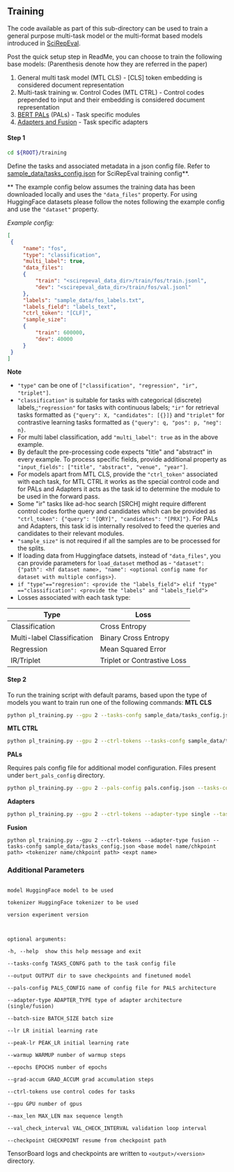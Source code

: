 ## Training
The code available as part of this sub-directory can be used to train a general purpose multi-task model or the multi-format based models introduced in [SciRepEval](https://openreview.net/pdf?id=zfiYcbeQkH).

Post the quick setup step in ReadMe, you can choose to train the following base models:
(Parenthesis denote how they are referred in the paper)
 1. General multi task model (MTL CLS) - \[CLS\] token embedding is considered document representation
 2. Multi-task training w. Control Codes (MTL CTRL) - Control codes prepended to input and their embedding is considered document representation
 3. [BERT PALs](https://github.com/AsaCooperStickland/Bert-n-Pals) (PALs) - Task specific modules
 4. [Adapters and Fusion](https://github.com/adapter-hub/adapter-transformers) - Task specific adapters

#### Step 1
```bash
cd ${ROOT}/training
```

Define the tasks and associated metadata in a json config file. Refer to [sample_data/tasks_config.json](https://github.com/allenai/scirepeval/blob/main/training/sample_data/tasks_config.json) for SciRepEval training config**.

** The example config below assumes the training data has been downloaded locally and uses the `"data_files"` property. For using HuggingFace datasets please follow the notes following the example config and use the `"dataset"` property.

*Example config:*
```json
[
 {
     "name": "fos",
     "type": "classification",
     "multi_label": true,
     "data_files":
     {
         "train": "<scirepeval_data_dir>/train/fos/train.jsonl",
         "dev": "<scirepeval_data_dir>/train/fos/val.jsonl"
     },
     "labels": "sample_data/fos_labels.txt",
     "labels_field": "labels_text",
     "ctrl_token": "[CLF]",
     "sample_size":
     {
         "train": 600000,
         "dev": 40000
     }
 }
]

```
**Note**

 - `"type"` can be one of `["classification", "regression", "ir", "triplet"]`.
 - `"classification"` is suitable for tasks with categorical (discrete) labels,;`"regression"` for tasks with continuous labels; `"ir"` for retrieval tasks formatted as `{"query": X, "candidates": [{}]}` and `"triplet"` for contrastive learning tasks formatted as `{"query": q, "pos": p, "neg": n}`.
 - For multi label classification, add  `"multi_label": true` as in the above example.
 - By default the pre-processing code expects "title" and "abstract" in every example. To process specific fields, provide  additional property as `"input_fields": ["title", "abstract", "venue", "year"]`.
 - For models apart from MTL CLS, provide the `"ctrl_token"` associated with each task, for MTL CTRL it works as the special control code and for PALs and Adapters it acts as the task id to determine the module to be used in the forward pass.
 - Some "ir" tasks like ad-hoc search \[SRCH\] might require different control codes forthe query and candidates which can be provided as `"ctrl_token": {"query": "[QRY]", "candidates": "[PRX]"}`. For PALs and Adapters, this task id is internally resolved to feed the queries and candidates to their relevant modules.
 - `"sample_size"` is not required if all the samples are to be processed for the splits.
 - If loading data from Huggingface datsets, instead of `"data_files"`, you can provide parameters for `load_dataset` method as - `"dataset": {"path": <hf dataset name>, "name": <optional config name for dataset with multiple configs>}`.
 - ``if "type"=="regresion": <provide the "labels_field"> elif "type" =="classification": <provide the "labels" and "labels_field"> ``
 - Losses associated with each task type:
 
|Type|Loss |
|--|--|
| Classification |Cross Entropy |
|Multi-label Classification|Binary Cross Entropy|
|Regression|Mean Squared Error|
|IR/Triplet|Triplet or Contrastive Loss|


#### Step 2
To run the training script with default params, based upon the type of models you want to train run one of the following commands:
**MTL CLS**
```bash
python pl_training.py --gpu 2 --tasks-confg sample_data/tasks_config.json <base model name/chkpoint path> <tokenizer name/chkpoint path> <expt name>
```

**MTL CTRL**
```bash
python pl_training.py --gpu 2 --ctrl-tokens --tasks-confg sample_data/tasks_config.json <base model name/chkpoint path> <tokenizer name/chkpoint path> <expt name>
```

**PALs**

Requires pals config file for additional model configuration. Files present under `bert_pals_config` directory.
```bash
python pl_training.py --gpu 2 --pals-config pals.config.json --tasks-confg sample_data/tasks_config.json <base model name/chkpoint path> <tokenizer name/chkpoint path> <expt name>
```
**Adapters**
```bash
python pl_training.py --gpu 2 --ctrl-tokens --adapter-type single --tasks-confg sample_data/tasks_config.json <base model name/chkpoint path> <tokenizer name/chkpoint path> <expt name>
```
**Fusion**

    python pl_training.py --gpu 2 --ctrl-tokens --adapter-type fusion --tasks-confg sample_data/tasks_config.json <base model name/chkpoint path> <tokenizer name/chkpoint path> <expt name>

### Additional Parameters

```positional arguments:

model HuggingFace model to be used

tokenizer HuggingFace tokenizer to be used

version experiment version

  

optional arguments:

-h, --help  show this help message and exit

--tasks-confg TASKS_CONFG path to the task config file

--output OUTPUT dir to save checkpoints and finetuned model

--pals-config PALS_CONFIG name of config file for PALS architecture

--adapter-type ADAPTER_TYPE type of adapter architecture (single/fusion)

--batch-size BATCH_SIZE batch size

--lr LR initial learning rate

--peak-lr PEAK_LR initial learning rate

--warmup WARMUP number of warmup steps

--epochs EPOCHS number of epochs

--grad-accum GRAD_ACCUM grad accumulation steps

--ctrl-tokens use control codes for tasks

--gpu GPU number of gpus

--max_len MAX_LEN max sequence length

--val_check_interval VAL_CHECK_INTERVAL validation loop interval

--checkpoint CHECKPOINT resume from checkpoint path
```

TensorBoard logs and checkpoints are written to `<output>/<version>` directory.

